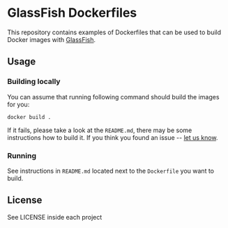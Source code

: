 # GlassFish Dockerfiles

This repository contains examples of Dockerfiles that can be used to build Docker images with [GlassFish](http://glassfish.org/).

## Usage

### Building locally

You can assume that running following command should build the images for you:

    docker build .

If it fails, please take a look at the `README.md`, there may be some instructions how to build it. If you think you found an issue -- [let us know](https://github.com/glassfish/dockerfiles/issues/new).

### Running

See instructions in `README.md` located next to the `Dockerfile` you want to build.

## License

See LICENSE inside each project

